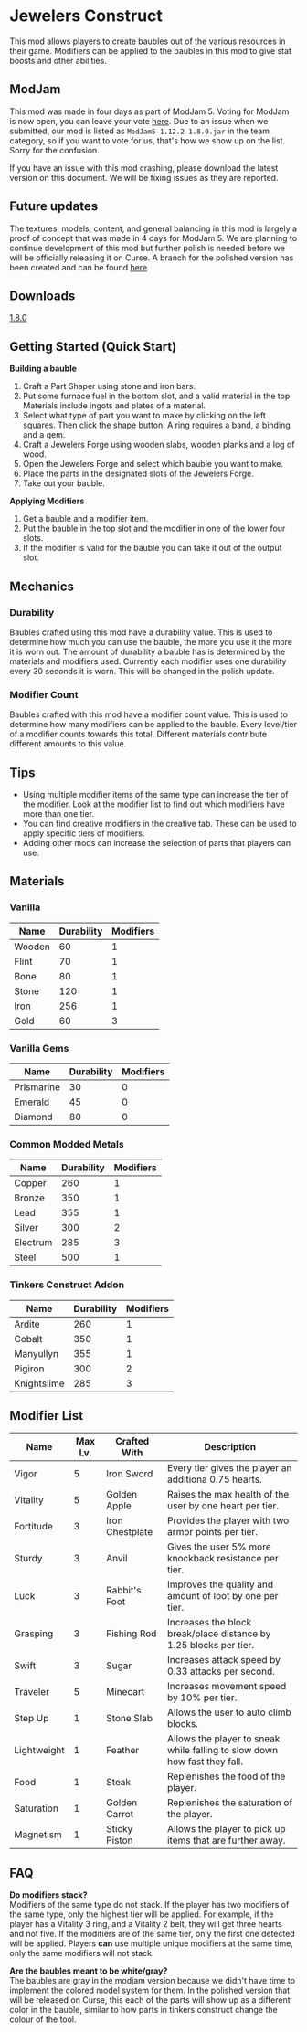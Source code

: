 # Jewelers Construct

This mod allows players to create baubles out of the various resources in their game. Modifiers can be applied to the baubles in this mod to give stat boosts and other abilities. 

## ModJam
This mod was made in four days as part of ModJam 5. Voting for ModJam is now open, you can leave your vote [here](https://docs.google.com/forms/d/e/1FAIpQLSeYHcTSuso40juM8l2H1CUsrATxiMxIfQwZEMfHPVGo50yLRg/viewform). Due to an issue when we submitted, our mod is listed as `ModJam5-1.12.2-1.8.0.jar` in the team category, so if you want to vote for us, that's how we show up on the list. Sorry for the confusion. 

If you have an issue with this mod crashing, please download the latest version on this document. We will be fixing issues as they are reported. 

## Future updates
The textures, models, content, and general balancing in this mod is largely a proof of concept that was made in 4 days for ModJam 5. We are planning to continue development of this mod but further polish is needed before we will be officially releasing it on Curse. A branch for the polished version has been created and can be found [here](https://github.com/JarHax/ModJam-5/tree/polish). 

## Downloads
[1.8.0](http://i.blamejared.com/ModJam5-1.12.2-1.8.0.jar)
## Getting Started (Quick Start)

**Building a bauble**
1. Craft a Part Shaper using stone and iron bars.
2. Put some furnace fuel in the bottom slot, and a valid material in the top. Materials include ingots and plates of a material.
3. Select what type of part you want to make by clicking on the left squares. Then click the shape button. A ring requires a band, a binding and a gem.
4. Craft a Jewelers Forge using wooden slabs, wooden planks and a log of wood. 
5. Open the Jewelers Forge and select which bauble you want to make. 
6. Place the parts in the designated slots of the Jewelers Forge.
7. Take out your bauble. 

**Applying Modifiers**
1. Get a bauble and a modifier item. 
2. Put the bauble in the top slot and the modifier in one of the lower four slots.
3. If the modifier is valid for the bauble you can take it out of the output slot.

## Mechanics

### Durability
Baubles crafted using this mod have a durability value. This is used to determine how much you can use the bauble, the more you use it the more it is worn out. The amount of durability a bauble has is determined by the materials and modifiers used. Currently each modifier uses one durability every 30 seconds it is worn. This will be changed in the polish update.

### Modifier Count
Baubles crafted with this mod have a modifier count value. This is used to determine how many modifiers can be applied to the bauble. Every level/tier of a modifier counts towards this total. Different materials contribute different amounts to this value. 

## Tips
- Using multiple modifier items of the same type can increase the tier of the modifier. Look at the modifier list to find out which modifiers have more than one tier. 
- You can find creative modifiers in the creative tab. These can be used to apply specific tiers of modifiers.
- Adding other mods can increase the selection of parts that players can use. 

## Materials

### Vanilla
| Name        | Durability | Modifiers |
|-------------|------------|-----------|
| Wooden      | 60         | 1         |
| Flint       | 70         | 1         |
| Bone        | 80         | 1         |
| Stone       | 120        | 1         |
| Iron        | 256        | 1         |
| Gold        | 60         | 3         |

### Vanilla Gems
| Name        | Durability | Modifiers |
|-------------|------------|-----------|
| Prismarine  | 30         | 0         |
| Emerald     | 45         | 0         |
| Diamond     | 80         | 0         |

### Common Modded Metals
| Name        | Durability | Modifiers |
|-------------|------------|-----------|
| Copper      | 260        | 1         |
| Bronze      | 350        | 1         |
| Lead        | 355        | 1         |
| Silver      | 300        | 2         |
| Electrum    | 285        | 3         |
| Steel       | 500        | 1         |

### Tinkers Construct Addon
| Name        | Durability | Modifiers |
|-------------|------------|-----------|
| Ardite      | 260        | 1         |
| Cobalt      | 350        | 1         |
| Manyullyn   | 355        | 1         |
| Pigiron     | 300        | 2         |
| Knightslime | 285        | 3         |

## Modifier List

| Name                                                | Max Lv. | Crafted With    | Description |
|-----------------------------------------------------|---------|-----------------|-------------|
| Vigor                                               | 5       | Iron Sword      | Every tier gives the player an additiona 0.75 hearts. |
| Vitality                                            | 5       | Golden Apple    | Raises the max health of the user by one heart per tier.            |
| Fortitude                                           | 3       | Iron Chestplate | Provides the player with two armor points per tier.             |
| Sturdy                                              | 3       | Anvil           | Gives the user 5% more knockback resistance per tier.            |
| Luck                                                | 3       | Rabbit's Foot   | Improves the quality and amount of loot by one per tier.            |
| Grasping                                            | 3       | Fishing Rod     | Increases the block break/place distance by 1.25 blocks per tier.            |
| Swift                                               | 3       | Sugar           | Increases attack speed by 0.33 attacks per second.            |
| Traveler                                            | 5       | Minecart        | Increases movement speed by 10% per tier.            |
| Step Up                                             | 1       | Stone Slab      | Allows the user to auto climb blocks.            |
| Lightweight                                         | 1       | Feather         | Allows the player to sneak while falling to slow down how fast they fall.            |
| Food                                                | 1       | Steak           | Replenishes the food of the player.             |
| Saturation                                          | 1       | Golden Carrot   | Replenishes the saturation of the player.            |
| Magnetism                                           | 1       | Sticky Piston   | Allows the player to pick up items that are further away.            |

## FAQ

**Do modifiers stack?**    
Modifiers of the same type do not stack. If the player has two modifiers of the same type, only the highest tier will be applied. For example, if the player has a Vitality 3 ring, and a Vitality 2 belt, they will get three hearts and not five. If the modifiers are of the same tier, only the first one detected will be applied. Players **can** use multiple unique modifiers at the same time, only the same modifiers will not stack.

**Are the baubles meant to be white/gray?**    
The baubles are gray in the modjam version because we didn't have time to implement the colored model system for them. In the polished version that will be released on Curse, this each of the parts will show up as a different color in the bauble, similar to how parts in tinkers construct change the colour of the tool. 
